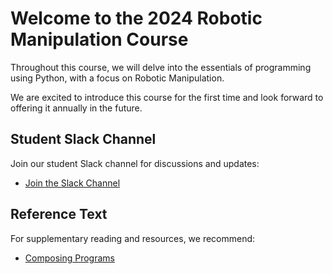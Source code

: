 # Welcome to the 2024 Robotic Manipulation Course

Throughout this course, we will delve into the essentials of programming using Python, with a focus on Robotic Manipulation.

We are excited to introduce this course for the first time and look forward to offering it annually in the future.

## Student Slack Channel

Join our student Slack channel for discussions and updates:

- [Join the Slack Channel](https://join.slack.com/t/ttic-ripl/shared_invite/zt-2ln57blkx-e9Y_fWSSnCx1r_86_bldUQ)

## Reference Text

For supplementary reading and resources, we recommend:

- [Composing Programs](https://www.composingprograms.com/)
